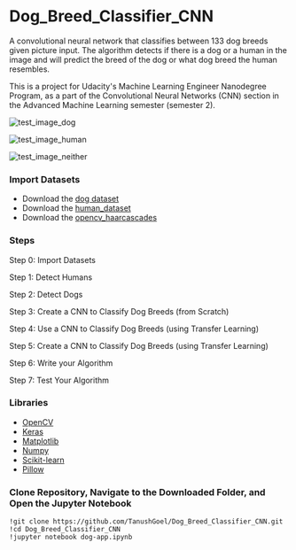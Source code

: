# Dog_Breed_Classifier_CNN

A convolutional neural network that classifies between 133 dog breeds given picture input. The algorithm detects if there is a dog or a human in the image and will predict the breed of the dog or what dog breed the human resembles.


This is a project for Udacity's Machine Learning Engineer Nanodegree Program, as a part of the Convolutional Neural Networks (CNN) section in the Advanced Machine Learning semester (semester 2).

![test_image_dog](https://github.com/TanushGoel/Dog_Breed_Classifier_CNN/issues/1#issue-442597069)

![test_image_human](https://github.com/TanushGoel/Dog_Breed_Classifier_CNN/issues/1#issuecomment-491207578)

![test_image_neither](https://github.com/TanushGoel/Dog_Breed_Classifier_CNN/issues/1#issuecomment-491207517)

### Import Datasets

* Download the [dog dataset](https://s3-us-west-1.amazonaws.com/udacity-aind/dog-project/dogImages.zip)
* Download the [human_dataset](https://s3-us-west-1.amazonaws.com/udacity-aind/dog-project/lfw.zip)
* Download the [opencv_haarcascades](https://github.com/opencv/opencv/tree/master/data/haarcascades)


### Steps

Step 0: Import Datasets

Step 1: Detect Humans

Step 2: Detect Dogs

Step 3: Create a CNN to Classify Dog Breeds (from Scratch)

Step 4: Use a CNN to Classify Dog Breeds (using Transfer Learning)

Step 5: Create a CNN to Classify Dog Breeds (using Transfer Learning)

Step 6: Write your Algorithm

Step 7: Test Your Algorithm


### Libraries

- [OpenCV](https://opencv.org/) 
- [Keras](https://keras.io/) 
- [Matplotlib](https://matplotlib.org/) 
- [Numpy](http://www.numpy.org/)
- [Scikit-learn](https://scikit-learn.org/stable/)
- [Pillow](https://pillow.readthedocs.io/en/stable/)


### Clone Repository, Navigate to the Downloaded Folder, and Open the Jupyter Notebook

```
!git clone https://github.com/TanushGoel/Dog_Breed_Classifier_CNN.git
!cd Dog_Breed_Classifier_CNN
!jupyter notebook dog-app.ipynb
```
